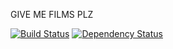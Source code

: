 GIVE ME FILMS PLZ

[![Build Status](https://travis-ci.org/eiriksm/imdb-scraper.svg?branch=master)](https://travis-ci.org/eiriksm/imdb-scraper)
[![Dependency Status](https://david-dm.org/eiriksm/imdb-scraper.svg?theme=shields.io)](https://david-dm.org/eiriksm/imdb-scraper)